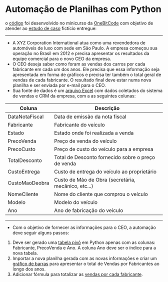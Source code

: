 # Automação de Planilhas com Python

o [código](https://github.com/claysfx/sheet_automatization/blob/main/automation.py) foi desenvolvido no minicurso da [OneBitCode](https://www.onebitcode.com/) com objetivo de atender ao [estudo de caso](https://github.com/claysfx/sheet_automatization/blob/main/estudo_de_caso.pdf) fictício entregue:

- - -

- A XYZ Corporation International atua como uma revendedora de automóveis de luxo com sede em São Paulo. A empresa começou sua operação no Brasil em 2012 e precisa apresentar os resultados da equipe comercial para o novo CEO da empresa.
- O CEO deseja saber como foram as vendas dos carros por cada fabricante em cada um dos anos. Ele precisa que essa informação seja apresentada em forma de gráficos e precisa ter também o total geral de vendas de cada fabricante. O resultado final deve estar numa nova planilha e ser enviada por e-mail para o CEO.
- Sua fonte de dados é um [arquivo Excel](https://github.com/claysfx/sheet_automatization/blob/main/data/VendaCarros.xlsx) com dados coletados do sistema de vendas e CRM da empresa, com a as seguintes colunas:

Coluna | Descrição
------ | ---------
DataNotaFiscal | Data de emissão da nota fiscal
Fabricante | Fabricante do veículo
Estado | Estado onde foi realizada a venda
PrecoVenda | Preço de venda do veículo
PrecoCusto | Preço de custo do veículo para a empresa
TotalDesconto | Total de Desconto fornecido sobre o preço de venda
CustoEntrega | Custo de entrega do veículo ao proprietário
CustoMaoDeobra | Custo de Mão de Obra (secretária, mecânico, etc...)
NomeCliente | Nome do cliente que comprou o veículo
Modelo | Modelo do veículo
Ano | Ano de fabricação do veículo

- - -

- Com o objetivo de fornecer as informações para o CEO, a automação deve seguir alguns
passos:

1. Deve ser gerado uma [tabela pivô](https://github.com/claysfx/sheet_automatization/blob/main/data/pivot_data.xlsx) em Python apenas com as colunas: Fabricante, PrecoVenda e
Ano. A coluna Ano deve ser o índice para a nova tabela.
2. Importar a nova planilha gerada com as novas informações e criar um [gráfico de barras](https://github.com/claysfx/sheet_automatization/blob/main/data/barchart.xlsx) para apresentar o total de Vendas por Fabricantes ao longo dos anos.
3. Adicionar fórmula para totalizar as [vendas por cada fabricante](https://github.com/claysfx/sheet_automatization/blob/main/data/VendasPorFabricante.xlsx).
